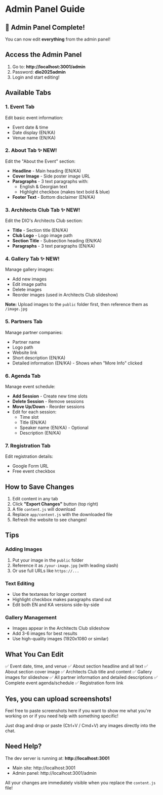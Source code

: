 # Admin Panel Guide

## 🎉 Admin Panel Complete!

You can now edit **everything** from the admin panel!

## Access the Admin Panel

1. Go to: **http://localhost:3001/admin**
2. Password: **dio2025admin**
3. Login and start editing!

## Available Tabs

### 1. **Event** Tab
Edit basic event information:
- Event date & time
- Date display (EN/KA)
- Venue name (EN/KA)

### 2. **About** Tab ✨ NEW!
Edit the "About the Event" section:
- **Headline** - Main heading (EN/KA)
- **Cover Image** - Side poster image URL
- **Paragraphs** - 3 text paragraphs with:
  - English & Georgian text
  - Highlight checkbox (makes text bold & blue)
- **Footer Text** - Bottom disclaimer (EN/KA)

### 3. **Architects Club** Tab ✨ NEW!
Edit the DIO's Architects Club section:
- **Title** - Section title (EN/KA)
- **Club Logo** - Logo image path
- **Section Title** - Subsection heading (EN/KA)
- **Paragraphs** - 3 text paragraphs (EN/KA)

### 4. **Gallery** Tab ✨ NEW!
Manage gallery images:
- Add new images
- Edit image paths
- Delete images
- Reorder images (used in Architects Club slideshow)

**Note:** Upload images to the `public` folder first, then reference them as `/image.jpg`

### 5. **Partners** Tab
Manage partner companies:
- Partner name
- Logo path
- Website link
- Short description (EN/KA)
- Detailed information (EN/KA) - Shows when "More Info" clicked

### 6. **Agenda** Tab
Manage event schedule:
- **Add Session** - Create new time slots
- **Delete Session** - Remove sessions
- **Move Up/Down** - Reorder sessions
- Edit for each session:
  - Time slot
  - Title (EN/KA)
  - Speaker name (EN/KA) - Optional
  - Description (EN/KA)

### 7. **Registration** Tab
Edit registration details:
- Google Form URL
- Free event checkbox

## How to Save Changes

1. Edit content in any tab
2. Click **"Export Changes"** button (top right)
3. A file `content.js` will download
4. Replace `app/content.js` with the downloaded file
5. Refresh the website to see changes!

## Tips

### Adding Images
1. Put your image in the `public` folder
2. Reference it as `/your-image.jpg` (with leading slash)
3. Or use full URLs like `https://...`

### Text Editing
- Use the textareas for longer content
- Highlight checkbox makes paragraphs stand out
- Edit both EN and KA versions side-by-side

### Gallery Management
- Images appear in the Architects Club slideshow
- Add 3-6 images for best results
- Use high-quality images (1920x1080 or similar)

## What You Can Edit

✅ Event date, time, and venue
✅ About section headline and all text
✅ About section cover image
✅ Architects Club title and content
✅ Gallery images for slideshow
✅ All partner information and detailed descriptions
✅ Complete event agenda/schedule
✅ Registration form link

## Yes, you can upload screenshots!

Feel free to paste screenshots here if you want to show me what you're working on or if you need help with something specific!

Just drag and drop or paste (Ctrl+V / Cmd+V) any images directly into the chat.

## Need Help?

The dev server is running at: **http://localhost:3001**

- Main site: http://localhost:3001
- Admin panel: http://localhost:3001/admin

All your changes are immediately visible when you replace the `content.js` file!
